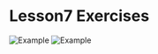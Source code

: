# Lesson7 Exercises

![Example ](https://imgur.com/sbNeBCK.jpg)
![Example ](https://imgur.com/IrnH6X7.jpg)




